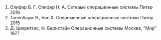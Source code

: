1. Олифер В. Г. Олифер Н. А. Сетевые операционные системы Питер 2016
2. Таненбаум Э., Бос Х. Современные операционные системы Питер 2015 
3. Д. Цикритзис, Ф. Бернстайн Операционные системы Москва, "Мир" 1977
